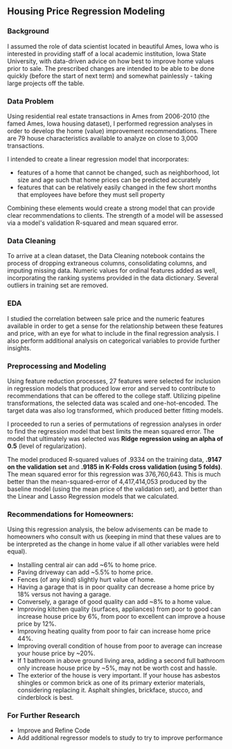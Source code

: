 ## Housing Price Regression Modeling

### Background
I assumed the role of data scientist located in beautiful Ames, Iowa who is interested in providing staff of a local academic institution, Iowa State University, with data-driven advice on how best to improve home values prior to sale. The prescribed changes are intended to be able to be done quickly (before the start of next term) and somewhat painlessly - taking large projects off the table.

### Data Problem
Using residential real estate transactions in Ames from 2006-2010 (the famed Ames, Iowa housing dataset), I performed regression analyses in order to develop the home (value) improvement recommendations. There are 79 house characteristics available to analyze on close to 3,000 transactions.

I intended to create a linear regression model that incorporates:

* features of a home that cannot be changed, such as neighborhood, lot size and age such that home prices can be predicted accurately
* features that can be relatively easily changed in the few short months that employees have before they must sell property

Combining these elements would create a strong model that can provide clear recommendations to clients. The strength of a model will be assessed via a model's validation R-squared and mean squared error.

### Data Cleaning
To arrive at a clean dataset, the Data Cleaning notebook contains the process of dropping extraneous columns, consolidating columns, and imputing missing data. Numeric values for ordinal features added as well, incorporating the ranking systems provided in the data dictionary. Several outliers in training set are removed.

### EDA
I studied the correlation between sale price and the numeric features available in order to get a sense for the relationship between these features and price, with an eye for what to include in the final regression analysis. I also perform additional analysis on categorical variables to provide further insights.

### Preprocessing and Modeling
Using feature reduction processes, 27 features were selected for inclusion in regression models that produced low error and served to contribute to recommendations that can be offered to the college staff. Utilizing pipeline transformations, the selected data was scaled and one-hot-encoded. The target data was also log transformed, which produced better fitting models.

I proceeded to run a series of permutations of regression analyses in order to find the regression model that best limits the mean squared error. The model that ultimately was selected was **Ridge regression using an alpha of 0.5** (level of regularization).

The model produced R-squared values of .9334 on the training data, **.9147 on the validation set** and **.9185 in K-Folds cross validation (using 5 folds)**. The mean squared error for this regression was 376,760,643. This is much better than the mean-squared-error of 4,417,414,053 produced by the baseline model (using the mean price of the validation set), and better than the Linear and Lasso Regression models that we calculated.


### Recommendations for Homeowners:
Using this regression analysis, the below advisements can be made to homeowners who consult with us (keeping in mind that these values are to be interpreted as the change in home value if all other variables were held equal).

* Installing central air can add ~6% to home price.
* Paving driveway can add ~5.5% to home price.
* Fences (of any kind) slightly hurt value of home.
* Having a garage that is in poor quality can decrease a home price by 18% versus not having a garage. 
* Conversely, a garage of good quality can add ~8% to a home value.
* Improving kitchen quality (surfaces, appliances) from poor to good can increase house price by 6%, from poor to excellent can improve a house price by 12%.
* Improving heating quality from poor to fair can increase home price 44%.
* Improving overall condition of house from poor to average can increase your house price by ~20%.
* If 1 bathroom in above ground living area, adding a second full bathroom only increase house price by ~5%, may not be worth cost and hassle.
* The exterior of the house is very important. If your house has asbestos shingles or common brick as one of its primary exterior materials, considering replacing it. Asphalt shingles, brickface, stucco, and cinderblock is best.

### For Further Research 
* Improve and Refine Code
* Add additional regressor models to study to try to improve performance
